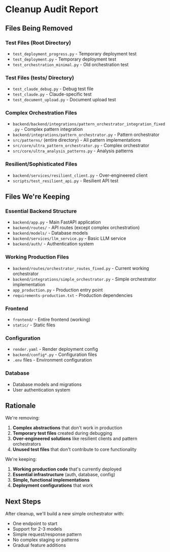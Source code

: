 # Cleanup Audit Report

## Files Being Removed

### Test Files (Root Directory)
- `test_deployment_progress.py` - Temporary deployment test
- `test_deployment.py` - Temporary deployment test
- `test_orchestration_minimal.py` - Old orchestration test

### Test Files (tests/ Directory)
- `test_claude_debug.py` - Debug test file
- `test_claude.py` - Claude-specific test
- `test_document_upload.py` - Document upload test

### Complex Orchestration Files
- `backend/backend/integrations/pattern_orchestrator_integration_fixed.py` - Complex pattern integration
- `backend/integrations/pattern_orchestrator.py` - Pattern orchestrator
- `src/patterns/` (entire directory) - All pattern implementations
- `src/core/ultra_pattern_orchestrator.py` - Complex orchestrator
- `src/core/ultra_analysis_patterns.py` - Analysis patterns

### Resilient/Sophisticated Files
- `backend/services/resilient_client.py` - Over-engineered client
- `scripts/test_resilient_api.py` - Resilient API test

## Files We're Keeping

### Essential Backend Structure
- `backend/app.py` - Main FastAPI application
- `backend/routes/` - API routes (except complex orchestration)
- `backend/models/` - Database models
- `backend/services/llm_service.py` - Basic LLM service
- `backend/auth/` - Authentication system

### Working Production Files
- `backend/routes/orchestrator_routes_fixed.py` - Current working orchestrator
- `backend/integrations/simple_orchestrator.py` - Simple orchestrator implementation
- `app_production.py` - Production entry point
- `requirements-production.txt` - Production dependencies

### Frontend
- `frontend/` - Entire frontend (working)
- `static/` - Static files

### Configuration
- `render.yaml` - Render deployment config
- `backend/config*.py` - Configuration files
- `.env` files - Environment configuration

### Database
- Database models and migrations
- User authentication system

## Rationale

We're removing:
1. **Complex abstractions** that don't work in production
2. **Temporary test files** created during debugging
3. **Over-engineered solutions** like resilient clients and pattern orchestrators
4. **Unused test files** that don't contribute to core functionality

We're keeping:
1. **Working production code** that's currently deployed
2. **Essential infrastructure** (auth, database, config)
3. **Simple, functional implementations**
4. **Deployment configurations** that work

## Next Steps

After cleanup, we'll build a new simple orchestrator with:
- One endpoint to start
- Support for 2-3 models
- Simple request/response pattern
- No complex staging or patterns
- Gradual feature additions